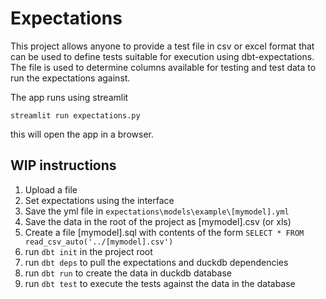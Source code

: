 # Expectations

This project allows anyone to provide a test file in csv or excel format that can be used to define tests suitable for execution using dbt-expectations. The file is used to determine columns available for testing and test data to run the expectations against.

The app runs using streamlit 

`streamlit run expectations.py`

this will open the app in a browser.

## WIP instructions 
1. Upload a file
2. Set expectations using the interface
3. Save the yml file in `expectations\models\example\[mymodel].yml`
4. Save the data in the root of the project as [mymodel].csv (or xls)
5. Create a file [mymodel].sql with contents of the form
   `SELECT *
    FROM read_csv_auto('../[mymodel].csv')
   `
6. run `dbt init` in the project root
7. run `dbt deps` to pull the expectations and duckdb dependencies 
8. run `dbt run` to create the data in duckdb database
9. run `dbt test` to execute the tests against the data in the database
